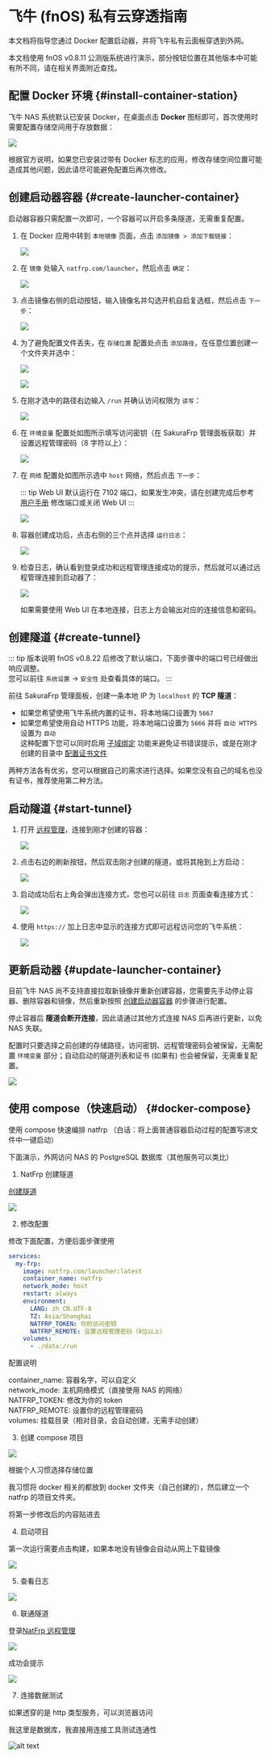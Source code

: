 # 飞牛 (fnOS) 私有云穿透指南

本文档将指导您通过 Docker 配置启动器，并将飞牛私有云面板穿透到外网。

本文档使用 fnOS v0.8.11 公测版系统进行演示，部分按钮位置在其他版本中可能有所不同，请在相关界面附近查找。

## 配置 Docker 环境 {#install-container-station}

飞牛 NAS 系统默认已安装 Docker，在桌面点击 **Docker** 图标即可，首次使用时需要配置存储空间用于存放数据：

![](./_images/fnos-docker-init.png)

根据官方说明，如果您已安装过带有 Docker 标志的应用，修改存储空间位置可能造成其他问题，因此请尽可能避免配置后再次修改。

## 创建启动器容器 {#create-launcher-container}

启动器容器只需配置一次即可，一个容器可以开启多条隧道，无需重复配置。

1. 在 Docker 应用中转到 `本地镜像` 页面，点击 `添加镜像 > 添加下载链接`：

   ![](./_images/fnos-docker-image-1.png)

1. 在 `镜像` 处输入 `natfrp.com/launcher`，然后点击 `确定`：

   ![](./_images/fnos-docker-image-2.png)

1. 点击镜像右侧的启动按钮，输入镜像名并勾选开机自启复选框，然后点击 `下一步`：

   ![](./_images/fnos-docker-container-1.png)

1. 为了避免配置文件丢失，在 `存储位置` 配置处点击 `添加路径`，在任意位置创建一个文件夹并选中：

   ![](./_images/fnos-docker-container-2.png)

   ![](./_images/fnos-docker-container-3.png)

1. 在刚才选中的路径右边输入 `/run` 并确认访问权限为 `读写`：

   ![](./_images/fnos-docker-container-4.png)

1. 在 `环境变量` 配置处如图所示填写访问密钥（在 SakuraFrp 管理面板获取）并设置远程管理密码（8 字符以上）：

   ![](./_images/fnos-docker-container-5.png)

1. 在 `网络` 配置处如图所示选中 `host` 网络，然后点击 `下一步`：

   ::: tip
   Web UI 默认运行在 7102 端口，如果发生冲突，请在创建完成后参考 [用户手册](/launcher/manual.md#config-webui) 修改端口或关闭 Web UI
   :::

   ![](./_images/fnos-docker-container-6.png)

1. 容器创建成功后，点击右侧的三个点并选择 `运行日志`：

   ![](./_images/fnos-docker-container-7.png)

1. 检查日志，确认看到登录成功和远程管理连接成功的提示，然后就可以通过远程管理连接到启动器了：

   ![](./_images/fnos-docker-container-8.png)

   如果需要使用 Web UI 在本地连接，日志上方会输出对应的连接信息和密码。

## 创建隧道 {#create-tunnel}

::: tip 版本说明
fnOS v0.8.22 后修改了默认端口，下面步骤中的端口号已经做出响应调整。  
您可以前往 `系统设置` → `安全性` 处查看具体的端口。
:::

前往 SakuraFrp 管理面板，创建一条本地 IP 为 `localhost` 的 **TCP 隧道**：

- 如果您希望使用飞牛系统内置的证书，将本地端口设置为 `5667`
- 如果您希望使用自动 HTTPS 功能，将本地端口设置为 `5666` 并将 `自动 HTTPS` 设置为 `自动`  
  这种配置下您可以同时启用 [子域绑定](/bestpractice/domain-bind.md) 功能来避免证书错误提示，或是在刚才创建的目录中 [配置证书文件](/frpc/ssl.md)

两种方法各有优劣，您可以根据自己的需求进行选择。如果您没有自己的域名也没有证书，推荐使用第二种方法。

## 启动隧道 {#start-tunnel}

1. 打开 [远程管理](https://www.natfrp.com/remote/v2)，连接到刚才创建的容器：

   ![](../_images/common/remote-mgmt-connect.png)

1. 点击右边的刷新按钮，然后双击刚才创建的隧道，或将其拖到上方启动：

   ![](./_images/fnos-start-tunnel.png)

1. 启动成功后右上角会弹出连接方式，您也可以前往 `日志` 页面查看连接方式：

   ![](../_images/common/remote-mgmt-nas-started.png)

1. 使用 `https://` 加上日志中显示的连接方式即可远程访问您的飞牛系统：

   ![](./_images/fnos-login-remote.png)

## 更新启动器 {#update-launcher-container}

目前飞牛 NAS 尚不支持直接拉取新镜像并重新创建容器，您需要先手动停止容器、删除容器和镜像，然后重新按照 [创建启动器容器](#create-launcher-container) 的步骤进行配置。

停止容器后 **隧道会断开连接**，因此请通过其他方式连接 NAS 后再进行更新，以免 NAS 失联。

配置时只要选择之前创建的存储路径，访问密钥、远程管理密码会被保留，无需配置 `环境变量` 部分；自动启动的隧道列表和证书 (如果有) 也会被保留，无需重复配置。

![](./_images/fnos-docker-delete-container.png)

## 使用 compose（快速启动） {#docker-compose}

使用 compose 快速编排 natfrp （白话：将上面普通容器启动过程的配置写进文件中一键启动）

下面演示，外网访问 NAS 的 PostgreSQL 数据库（其他服务可以类比）

1. NatFrp 创建隧道

[创建隧道](https://www.natfrp.com/tunnel/)

![](./_images/fnos-docker-compose-5.png)

2. 修改配置

修改下面配置，方便后面步骤使用

```yaml
services:
  my-frp:
    image: natfrp.com/launcher:latest
    container_name: natfrp
    network_mode: host
    restart: always
    environment:
      LANG: zh_CN.UTF-8
      TZ: Asia/Shanghai
      NATFRP_TOKEN: 你的访问密钥
      NATFRP_REMOTE: 设置远程管理密码（8位以上）
    volumes:
      - ./data:/run
```

配置说明

container_name: 容器名字，可以自定义  
network_mode: 主机网络模式（直接使用 NAS 的网络）  
NATFRP_TOKEN: 修改为你的 token  
NATFRP_REMOTE: 设置你的远程管理密码  
volumes: 挂载目录（相对目录，会自动创建，无需手动创建）

3. 创建 compose 项目

![](./_images/fnos-docker-compose-1.gif)

根据个人习惯选择存储位置

我习惯将 docker 相关的都放到 docker 文件夹（自己创建的），然后建立一个 natfrp 的项目文件夹。

将第一步修改后的内容贴进去

4. 启动项目

第一次运行需要点击构建，如果本地没有镜像会自动从网上下载镜像

![](./_images/fnos-docker-compose-2.png)

5. 查看日志

![](./_images/fnos-docker-compose-3.png)

6. 联通隧道

登录[NatFrp 远程管理](https://www.natfrp.com/remote/v2)

![](./_images/fnos-docker-compose-4.png)

成功会提示

![](./_images/fnos-docker-compose-6.png)

7. 连接数据测试

如果透穿的是 http 类型服务，可以浏览器访问

我这里是数据库，我直接用连接工具测试连通性

![alt text](./_images/fnos-docker-compose-7.png)

